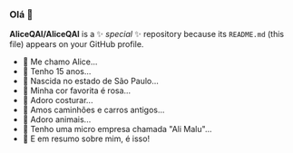 ### Olá 👋


**AliceQAl/AliceQAl** is a ✨ _special_ ✨ repository because its `README.md` (this file) appears on your GitHub profile.

- 🌸 Me chamo Alice...
- 🖤 Tenho 15 anos...
- 🌸 Nascida no estado de São Paulo...
- 🖤 Minha cor favorita é rosa...
- 🌸 Adoro costurar...
- 🖤 Amos caminhões e carros antigos...
- 🌸 Adoro animais...
- 🖤 Tenho uma micro empresa chamada "Ali Malu"...
- 🌸 E em resumo sobre mim, é isso!


